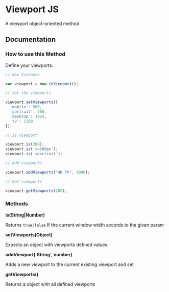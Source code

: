 # Viewport JS

A viewport object-oriented method

## Documentation

### How to use this Method

Define your viewports:

```javascript
// New Instance

var viewport = new inViewport();

// Set the viewports

viewport.setViewports({
  'mobile': 586,
  'portrait': 768,
  'desktop': 1024,
  'tv': 1280
});

// Is viewport

viewport.is(200);
viewport.is('<=500px');
viewport.is('<portrait');

// Add viewports

viewport.addViewports("4K TV", 4096);

// Get viewports

viewport.getViewports(200);
```

### Methods

**is(String|Number)**

Returns ``true|false`` 
If the current window width accords to the given param

**setViewports(Object)**

Expects an object with viewports defined values

**addViewport('String', number)**

Adds a new viewport to the current existing viewport and set

**getViewports()**

Returns a object with all defined viewports